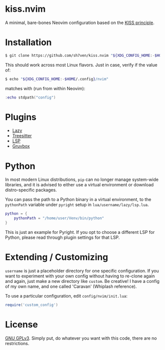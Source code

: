 # kiss.nvim
A minimal, bare-bones Neovim configuration based on the [KISS principle](https://en.wikipedia.org/wiki/KISS_principle).

# Installation
```bash
$ git clone https://github.com/sh7ven/kiss.nvim "${XDG_CONFIG_HOME:-$HOME/.config}"/nvim
```

This should work across most Linux flavors. Just in case, verify if the value of:
```bash
$ echo "${XDG_CONFIG_HOME:-$HOME/.config}/nvim"
```

matches with (run from within Neovim):
```lua
:echo stdpath("config")
```
  
# Plugins
- [Lazy](https://lazy.folke.io/)
- [Treesitter](https://github.com/nvim-treesitter/nvim-treesitter)
- [LSP](https://github.com/neovim/nvim-lspconfig)
- [Gruvbox](https://github.com/ellisonleao/gruvbox.nvim)
  

# Python
In most modern Linux distributions, `pip` can no longer manage system-wide libraries, and it is advised to either use a virtual environment or download 
distro-specific packages.

You can pass the path to a Python binary in a virtual environment, to the `pythonPath` variable under `pyright` setup in `lua/username/lazy/lsp.lua`.
```lua
python = {
    pythonPath = "/home/user/Venv/bin/python"
}
```
This is just an example for Pyright. If you opt to choose a different LSP for Python,
please read through plugin settings for that LSP.

# Extending / Customizing
`username` is just a placeholder directory for one specific configuration. If you want to 
experiment with your own config without having to re-clone again and again, just make a new directory like `custom`.
Be creative! I have a config of my own name, and one called 'Caravan' (Whiplash reference).

To use a particular configuration, edit `config/nvim/init.lua`:
```lua
require('custom_config')
```

# License
[GNU GPLv3](https://www.gnu.org/licenses/gpl-3.0.en.html). Simply put, do whatever you want with this code, there are no restrictions.
